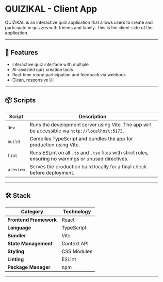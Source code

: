 # QUIZIKAL - Client App

QUIZIKAL is an interactive quiz application that allows users to create and participate in quizzes with friends and family. 
This is the client-side of the application.

---

## 🚀 Features

- Interactive quiz interface with multiple
- AI-assisted quiz creation tools 
- Real-time round participation and feedback via webhook
- Clean, responsive UI

---

## 📦 Scripts

| **Script**        | **Description**                                                                                         |
|-------------------|---------------------------------------------------------------------------------------------------------|
| `dev`             | Runs the development server using Vite. The app will be accessible via `http://localhost:5173`.         |
| `build`           | Compiles TypeScript and bundles the app for production using Vite.                                      |
| `lint`            | Runs ESLint on all `.ts` and `.tsx` files with strict rules, ensuring no warnings or unused directives. |
| `preview`         | Serves the production build locally for a final check before deployment.                                |

---

## 🛠️ Stack 

| **Category**            | **Technology**                   |
|-------------------------|----------------------------------|
| **Frontend Framework**  | React                            |
| **Language**            | TypeScript                       |
| **Bundler**             | Vite                             |
| **State Management**    | Context API                      |
| **Styling**             | CSS Modules                      |
| **Linting**             | ESLint                           |
| **Package Manager**     | npm                              |

---